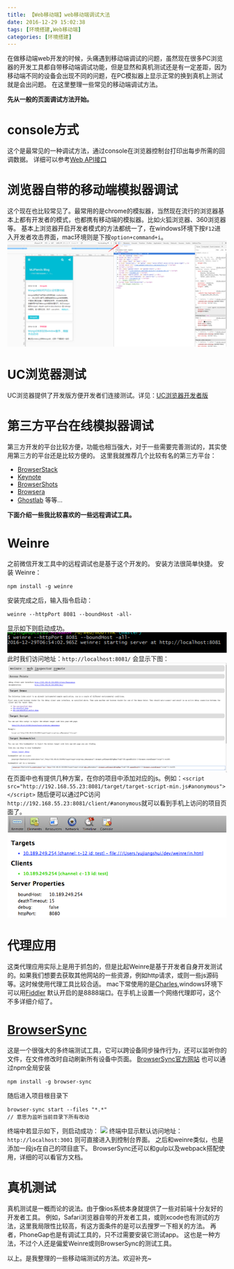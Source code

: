 ```yaml
---
title: 【Web移动端】web移动端调试大法
date: 2016-12-29 15:02:38
tags: [环境搭建,Web移动端]
categories: [环境搭建]
---
```

在做移动端web开发的时候，头痛遇到移动端调试的问题，虽然现在很多PC浏览器的开发工具都自带移动端调试功能，但是显然和真机测试还是有一定差距，因为移动端不同的设备会出现不同的问题，在PC模拟器上显示正常的换到真机上测试就是会出问题。
在这里整理一些常见的移动端调试方法。

__先从一般的页面调试方法开始。__
# console方式
这个是最常见的一种调试方法，通过console在浏览器控制台打印出每步所需的回调数据。
详细可以参考[Web API接口](https://developer.mozilla.org/zh-CN/docs/Web/API/Console)
# 浏览器自带的移动端模拟器调试
这个现在也比较常见了。最常用的是chrome的模拟器，当然现在流行的浏览器基本上都有开发者的模式，也都携有移动端的模拟器。比如火狐浏览器、360浏览器等。
基本上浏览器开启开发者模式的方法都统一了，在windows环境下按`F12`进入开发者攻击界面，mac环境则是下按`option+command+i`。
![](/images/QQ截图20161229151926.png)
# UC浏览器测试
UC浏览器提供了开发版方便开发者们连接测试。详见：[UC浏览器开发者版](http://plus.uc.cn/document/webapp/doc5.html)
# 第三方平台在线模拟器调试
第三方开发的平台比较方便，功能也相当强大，对于一些需要完善测试的，其实使用第三方的平台还是比较方便的。
这里我就推荐几个比较有名的第三方平台：
- [BrowserStack](https://www.browserstack.com/)
- [Keynote](http://www.keynote.com/)
- [BrowserShots](http://browsershots.org/)
- [Browsera](http://www.browsera.com/)
- [Ghostlab](http://www.vanamco.com/ghostlab/)
等等...

__下面介绍一些我比较喜欢的一些远程调试工具。__
# Weinre
之前微信开发工具中的远程调试也是基于这个开发的。
安装方法很简单快捷。
安装 Weinre：
```
npm install -g weinre
```
安装完成之后，输入指令启动：
```
weinre --httpPort 8081 --boundHost -all-
```
显示如下则启动成功。
![](/images/QQ截图20161229154152.png)
此时我们访问地址：`http://localhost:8081/` 会显示下图：
![](/images/QQ截图20161229154809.png)
在页面中也有提供几种方案，在你的项目中添加对应的js。例如：`<script src="http://192.168.55.23:8081/target/target-script-min.js#anonymous"></script>`
随后便可以通过PC访问`http://192.168.55.23:8081/client/#anonymous`就可以看到手机上访问的项目页面了。
![](/images/QQ截图20161229160034.png)
# 代理应用
这类代理应用实际上是用于抓包的，但是比起Weinre是基于开发者自身开发测试的。如果我们想要去获取其他网站的一些资源，例如http请求，或则一些js源码等。这时候使用代理工具比较合适。
mac下常使用的是[Charles](https://www.charlesproxy.com/),windows环境下可以用[Fiddler](http://www.telerik.com/fiddler)
默认开启的是8888端口。在手机上设置一个网络代理即可，这个不多详细介绍了。
# [BrowserSync](https://browsersync.io/)
这是一个很强大的多终端测试工具，它可以跨设备同步操作行为，还可以监听你的文件，在文件修改时自动刷新所有设备中页面。
[BrowserSync官方网站](https://browsersync.io/)
也可以通过npm全局安装
```
npm install -g browser-sync
```
随后进入项目根目录下
```
browser-sync start --files "*.*"
// 意思为监听当前目录下所有改动
```
终端中若显示如下，则启动成功：
![](http://7xoxxe.com1.z0.glb.clouddn.com/bs.png)
终端中显示默认访问地址：`http://localhost:3001` 则可直接进入到控制台界面。
之后和weinre类似，也是添加一段js在自己的项目底下。
BrowserSync还可以和gulp以及webpack搭配使用，详细的可以看官方文档。
# 真机测试
真机测试是一概而论的说法。由于像ios系统本身就提供了一些对前端十分友好的开发者工具。
例如，Safari浏览器自带的开发者工具，或则xcode也有测试的方法，这里我局限性比较高，有这方面条件的是可以去搜罗一下相关的方法。
再者，PhoneGap也是有调试工具的，只不过需要安装它测试app。
这也是一种方法，不过个人还是偏爱Weinre或则BrowserSync的测试工具。

以上。是我整理的一些移动端测试的方法。欢迎补充~